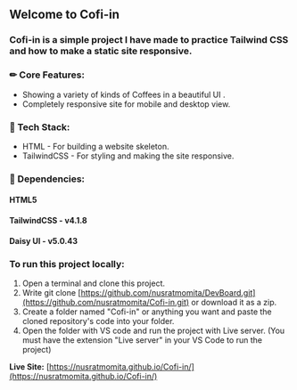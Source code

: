 ## Welcome to Cofi-in
### Cofi-in is a simple project I have made to practice Tailwind CSS and how to make a static site responsive. 

### ✏ Core Features:
<ul>
  <li>Showing a variety of kinds of Coffees in a beautiful UI .</li>
  <li>Completely responsive site for mobile and desktop view.</li>
</ul>

### 📍 Tech Stack:
<ul>
  <li>HTML - For building a website skeleton.</li>
  <li>TailwindCSS - For styling and making the site responsive.</li>
</ul>

### 🎯 Dependencies:
<h4>HTML5</h4>
<h4>TailwindCSS - v4.1.8</h4> 
<h4>Daisy UI - v5.0.43</h4>

### To run this project locally:
1. Open a terminal and clone this project.
2. Write git clone [https://github.com/nusratmomita/DevBoard.git](https://github.com/nusratmomita/Cofi-in.git) or download it as a zip.
3. Create a folder named "Cofi-in" or anything you want and paste the cloned repository's code into your folder.
4. Open the folder with VS code and run the project with Live server. (You must have the extension "Live server" in your VS Code to run the project)


**Live Site:** [https://nusratmomita.github.io/Cofi-in/](https://nusratmomita.github.io/Cofi-in/)
